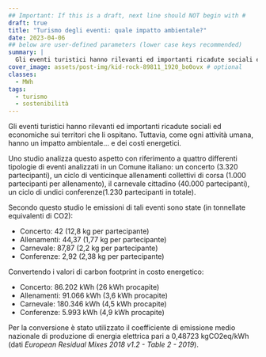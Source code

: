 ```yaml
---
## Important: If this is a draft, next line should NOT begin with #
draft: true
title: "Turismo degli eventi: quale impatto ambientale?"
date: 2023-04-06
## below are user-defined parameters (lower case keys recommended)
summary: |
  Gli eventi turistici hanno rilevanti ed importanti ricadute sociali ed economiche sui territori che li ospitano. Tuttavia, come ogni attività umana, hanno un impatto ambientale… e dei costi energetici. 
cover_image: assets/post-img/kid-rock-89811_1920_bo0ovx # optional
classes:
  - MWh
tags:
  - turismo
  - sostenibilità
---
```


Gli eventi turistici hanno rilevanti ed importanti ricadute sociali ed economiche sui territori che li ospitano. Tuttavia, come ogni attività umana, hanno un impatto ambientale… e dei costi energetici. 

Uno studio analizza questo aspetto con riferimento a quattro differenti tipologie di eventi analizzati in un Comune italiano: un concerto (3.320 partecipanti), un ciclo di venticinque allenamenti collettivi di corsa (1.000 partecipanti per allenamento), il carnevale cittadino (40.000 partecipanti), un ciclo di undici conferenze(1.230 partecipanti in totale).

Secondo questo studio le emissioni di tali eventi sono state (in tonnellate equivalenti di CO2):

- Concerto: 	42  (12,8 kg per partecipante) 
- Allenamenti: 	44,37 (1,77 kg per partecipante) 
- Carnevale: 	 87,87 (2,2 kg per partecipante)
- Conferenze: 	2,92  (2,38 kg per partecipante) 

Convertendo i valori di carbon footprint in costo energetico: 

- Concerto: 	86.202 kWh (26 kWh procapite)
- Allenamenti: 	91.066 kWh  (3,6 kWh procapite)
- Carnevale: 	180.346 kWh (4,5 kWh procapite)
- Conferenze: 	5.993 kWh (4,9 kWh procapite)

Per la conversione è stato utilizzato il coefficiente di emissione medio nazionale di produzione di energia elettrica pari a 0,48723 kgCO2eq/kWh (dati *European Residual Mixes 2018 v1.2 - Table 2 - 2019*).


<!--
  created 2023-04-06 06:11:53.643496 +0200 CEST m=+0.111719126
-->